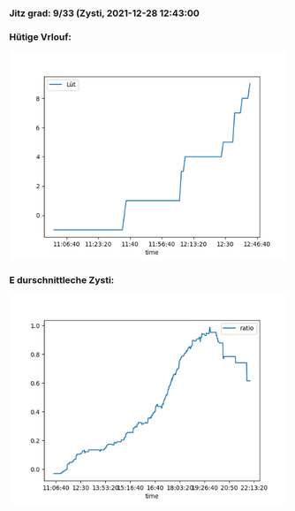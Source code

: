 ### Jitz grad: 9/33 (Zysti, 2021-12-28 12:43:00

### Hütige Vrlouf:
![Graph](Today.png)

### E durschnittleche Zysti:
![Graph](Zysti.png)